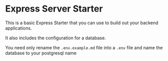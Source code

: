 # Express Server Starter

This is a basic Express Starter that you can use to build out your backend applications.

It also includes the configuration for a database.

You need only rename the `.env.example.md` file into a `.env` file and name the database to your postgresql name
